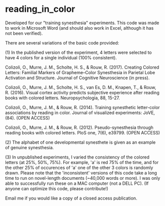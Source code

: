 # reading_in_color
Developed for our "training synesthesia" experiments.
This code was made to work in Microsoft Word (and should also work in Excel, although it has not been verified). 

There are several variations of the basic code provided:

(1) In the published version of the experiment, 4 letters were selected to have 4 colors for a single individual (100% consistent). 

Colizoli, O., Murre, J. M., Scholte, H. S., & Rouw, R. (2017). Creating Colored Letters: Familial Markers of Grapheme–Color Synesthesia in Parietal Lobe Activation and Structure. Journal of Cognitive Neuroscience (in press).

Colizoli, O., Murre, J. M., Scholte, H. S., van Es, D. M., Knapen, T., & Rouw, R. (2016). Visual cortex activity predicts subjective experience after reading books with colored letters. Neuropsychologia, 88, 15-27.

Colizoli, O., Murre, J. M., & Rouw, R. (2014). Training synesthetic letter-color associations by reading in color. Journal of visualized experiments: JoVE, (84). (OPEN ACCESS)

Colizoli, O., Murre, J. M., & Rouw, R. (2012). Pseudo-synesthesia through reading books with colored letters. PloS one, 7(6), e39799. (OPEN ACCESS)

(2) The alphabet of one developmental synesthete is given as an example of genuine synesthesia. 

(3) In unpublished experiments, I varied the consistency of the colored letters (at 25%, 50%, 75%). For example, 'a' is red 75% of the time, and for the other 25% of occurences of 'a' one of the other 3 colors is randomly drawn. Please note that the 'inconsistent' versions of this code take a long time to run on novel-length documents (~40,000 words or more). I was only able to successfully run these on a MAC computer (not a DELL PC). (If anyone can optimize this code, please contribute!)

Email me if you would like a copy of a closed access publication. 

